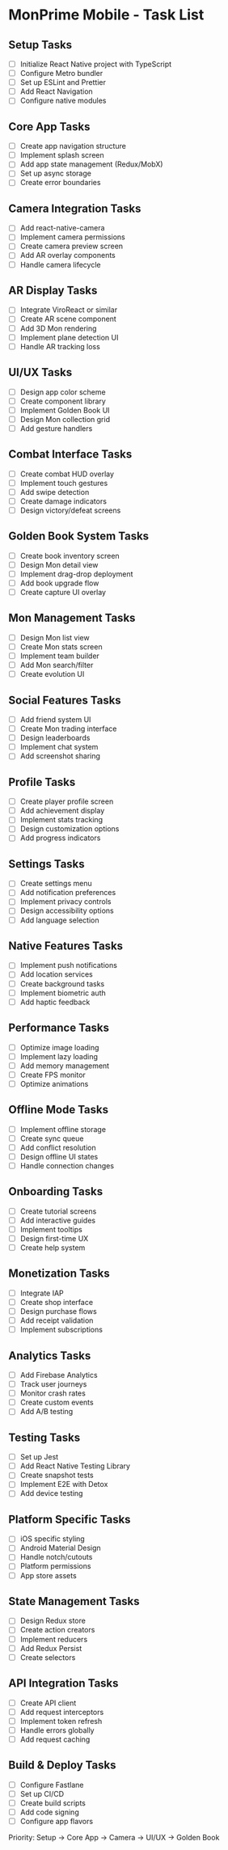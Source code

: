 # MonPrime Mobile - Task List

## Setup Tasks
- [ ] Initialize React Native project with TypeScript
- [ ] Configure Metro bundler
- [ ] Set up ESLint and Prettier
- [ ] Add React Navigation
- [ ] Configure native modules

## Core App Tasks
- [ ] Create app navigation structure
- [ ] Implement splash screen
- [ ] Add app state management (Redux/MobX)
- [ ] Set up async storage
- [ ] Create error boundaries

## Camera Integration Tasks
- [ ] Add react-native-camera
- [ ] Implement camera permissions
- [ ] Create camera preview screen
- [ ] Add AR overlay components
- [ ] Handle camera lifecycle

## AR Display Tasks
- [ ] Integrate ViroReact or similar
- [ ] Create AR scene component
- [ ] Add 3D Mon rendering
- [ ] Implement plane detection UI
- [ ] Handle AR tracking loss

## UI/UX Tasks
- [ ] Design app color scheme
- [ ] Create component library
- [ ] Implement Golden Book UI
- [ ] Design Mon collection grid
- [ ] Add gesture handlers

## Combat Interface Tasks
- [ ] Create combat HUD overlay
- [ ] Implement touch gestures
- [ ] Add swipe detection
- [ ] Create damage indicators
- [ ] Design victory/defeat screens

## Golden Book System Tasks
- [ ] Create book inventory screen
- [ ] Design Mon detail view
- [ ] Implement drag-drop deployment
- [ ] Add book upgrade flow
- [ ] Create capture UI overlay

## Mon Management Tasks
- [ ] Design Mon list view
- [ ] Create Mon stats screen
- [ ] Implement team builder
- [ ] Add Mon search/filter
- [ ] Create evolution UI

## Social Features Tasks
- [ ] Add friend system UI
- [ ] Create Mon trading interface
- [ ] Design leaderboards
- [ ] Implement chat system
- [ ] Add screenshot sharing

## Profile Tasks
- [ ] Create player profile screen
- [ ] Add achievement display
- [ ] Implement stats tracking
- [ ] Design customization options
- [ ] Add progress indicators

## Settings Tasks
- [ ] Create settings menu
- [ ] Add notification preferences
- [ ] Implement privacy controls
- [ ] Design accessibility options
- [ ] Add language selection

## Native Features Tasks
- [ ] Implement push notifications
- [ ] Add location services
- [ ] Create background tasks
- [ ] Implement biometric auth
- [ ] Add haptic feedback

## Performance Tasks
- [ ] Optimize image loading
- [ ] Implement lazy loading
- [ ] Add memory management
- [ ] Create FPS monitor
- [ ] Optimize animations

## Offline Mode Tasks
- [ ] Implement offline storage
- [ ] Create sync queue
- [ ] Add conflict resolution
- [ ] Design offline UI states
- [ ] Handle connection changes

## Onboarding Tasks
- [ ] Create tutorial screens
- [ ] Add interactive guides
- [ ] Implement tooltips
- [ ] Design first-time UX
- [ ] Create help system

## Monetization Tasks
- [ ] Integrate IAP
- [ ] Create shop interface
- [ ] Design purchase flows
- [ ] Add receipt validation
- [ ] Implement subscriptions

## Analytics Tasks
- [ ] Add Firebase Analytics
- [ ] Track user journeys
- [ ] Monitor crash rates
- [ ] Create custom events
- [ ] Add A/B testing

## Testing Tasks
- [ ] Set up Jest
- [ ] Add React Native Testing Library
- [ ] Create snapshot tests
- [ ] Implement E2E with Detox
- [ ] Add device testing

## Platform Specific Tasks
- [ ] iOS specific styling
- [ ] Android Material Design
- [ ] Handle notch/cutouts
- [ ] Platform permissions
- [ ] App store assets

## State Management Tasks
- [ ] Design Redux store
- [ ] Create action creators
- [ ] Implement reducers
- [ ] Add Redux Persist
- [ ] Create selectors

## API Integration Tasks
- [ ] Create API client
- [ ] Add request interceptors
- [ ] Implement token refresh
- [ ] Handle errors globally
- [ ] Add request caching

## Build & Deploy Tasks
- [ ] Configure Fastlane
- [ ] Set up CI/CD
- [ ] Create build scripts
- [ ] Add code signing
- [ ] Configure app flavors

Priority: Setup → Core App → Camera → UI/UX → Golden Book